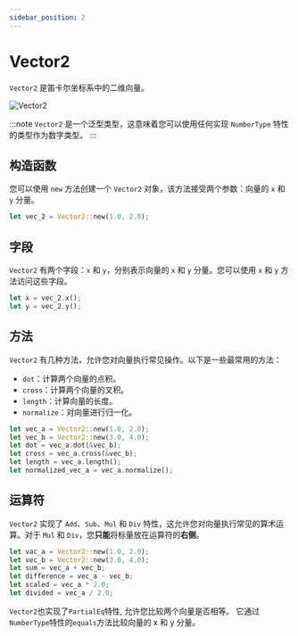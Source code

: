 ```yaml
---
sidebar_position: 2
---
```


# Vector2

`Vector2` 是笛卡尔坐标系中的二维向量。

![Vector2](/img/vector-2.png)

:::note
`Vector2` 是一个泛型类型，这意味着您可以使用任何实现 `NumberType` 特性的类型作为数字类型。
:::

## 构造函数

您可以使用 `new` 方法创建一个 `Vector2` 对象，该方法接受两个参数：向量的 `x` 和 `y` 分量。

```rust
let vec_2 = Vector2::new(1.0, 2.0);
```

## 字段

`Vector2` 有两个字段：`x` 和 `y`，分别表示向量的 `x` 和 `y` 分量。您可以使用 `x` 和 `y` 方法访问这些字段。

```rust
let x = vec_2.x();
let y = vec_2.y();
```

## 方法

`Vector2` 有几种方法，允许您对向量执行常见操作。以下是一些最常用的方法：

-   `dot`：计算两个向量的点积。
-   `cross`：计算两个向量的叉积。
-   `length`：计算向量的长度。
-   `normalize`：对向量进行归一化。

```rust
let vec_a = Vector2::new(1.0, 2.0);
let vec_b = Vector2::new(3.0, 4.0);
let dot = vec_a.dot(&vec_b);
let cross = vec_a.cross(&vec_b);
let length = vec_a.length();
let normalized_vec_a = vec_a.normalize();
```

## 运算符

`Vector2` 实现了 `Add`、`Sub`、`Mul` 和 `Div` 特性，这允许您对向量执行常见的算术运算。对于 `Mul` 和 `Div`，您**只能**将标量放在运算符的**右侧**。

```rust
let vac_a = Vector2::new(1.0, 2.0);
let vec_b = Vector2::new(3.0, 4.0);
let sum = vec_a + vec_b;
let difference = vec_a - vec_b;
let scaled = vec_a * 2.0;
let divided = vec_a / 2.0;
```

`Vector2`也实现了`PartialEq`特性, 允许您比较两个向量是否相等。 它通过`NumberType`特性的`equals`方法比较向量的 x 和 y 分量。
